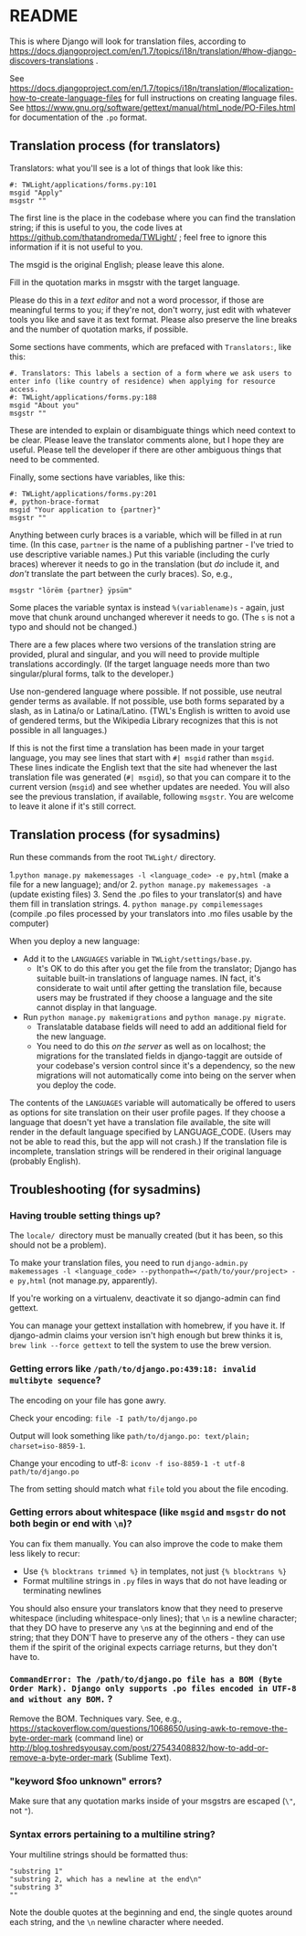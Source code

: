 # README
This is where Django will look for translation files, according to
https://docs.djangoproject.com/en/1.7/topics/i18n/translation/#how-django-discovers-translations .

See https://docs.djangoproject.com/en/1.7/topics/i18n/translation/#localization-how-to-create-language-files for full instructions on creating language files. See https://www.gnu.org/software/gettext/manual/html_node/PO-Files.html for documentation of the `.po` format.

## Translation process (for translators)

Translators: what you'll see is a lot of things that look like this:

```
#: TWLight/applications/forms.py:101
msgid "Apply"
msgstr ""
```

The first line is the place in the codebase where you can find the translation string; if this is useful to you, the code lives at https://github.com/thatandromeda/TWLight/ ; feel free to ignore this information if it is not useful to you.

The msgid is the original English; please leave this alone.

Fill in the quotation marks in msgstr with the target language.

Please do this in a *text editor* and not a word processor, if those are meaningful terms to you; if they're not, don't worry, just edit with whatever tools you like and save it as text format. Please also preserve the line breaks and the number of quotation marks, if possible.

Some sections have comments, which are prefaced with `Translators:`, like this:

```
#. Translators: This labels a section of a form where we ask users to enter info (like country of residence) when applying for resource access.
#: TWLight/applications/forms.py:188
msgid "About you"
msgstr ""
```

These are intended to explain or disambiguate things which need context to be clear. Please leave the translator comments alone, but I hope they are useful. Please tell the developer if there are other ambiguous things that need to be commented.

Finally, some sections have variables, like this:

```
#: TWLight/applications/forms.py:201
#, python-brace-format
msgid "Your application to {partner}"
msgstr ""
```

Anything between curly braces is a variable, which will be filled in at run time. (In this case, `partner` is the name of a publishing partner - I've tried to use descriptive variable names.) Put this variable (including the curly braces) wherever it needs to go in the translation (but *do* include it, and *don't* translate the part between the curly braces). So, e.g., 

`msgstr "lörëm {partner} ÿpsüm"`

Some places the variable syntax is instead `%(variablename)s` - again, just move that chunk around unchanged wherever it needs to go. (The `s` is not a typo and should not be changed.)

There are a few places where two versions of the translation string are provided, plural and singular, and you will need to provide multiple translations accordingly. (If the target language needs more than two singular/plural forms, talk to the developer.)

Use non-gendered language where possible. If not possible, use neutral gender terms as available. If not possible, use both forms separated by a slash, as in Latina/o or Latina/Latino. (TWL's English is written to avoid use of gendered terms, but the Wikipedia Library recognizes that this is not possible in all languages.) 

If this is not the first time a translation has been made in your target language, you may see lines that start with `#| msgid` rather than `msgid`. These lines indicate the English text that the site had whenever the last translation file was generated (`#| msgid`), so that you can compare it to the current version (`msgid`) and see whether updates are needed. You will also see the previous translation, if available, following `msgstr`. You are welcome to leave it alone if it's still correct.

## Translation process (for sysadmins)

Run these commands from the root `TWLight/` directory.

1.`python manage.py makemessages -l <language_code> -e py,html` (make a file for a new language); and/or
2. `python manage.py makemessages -a` (update existing files)
3. Send the .po files to your translator(s) and have them fill in translation strings.
4. `python manage.py compilemessages` (compile .po files processed by your translators into .mo files usable by the computer)

When you deploy a new language:
* Add it to the `LANGUAGES` variable in `TWLight/settings/base.py`.
    * It's OK to do this after you get the file from the translator; Django has suitable built-in translations of language names. IN fact, it's considerate to wait until after getting the translation file, because users may be frustrated if they choose a language and the site cannot display in that language.
* Run `python manage.py makemigrations` and `python manage.py migrate`.
    * Translatable database fields will need to add an additional field for the new language.
    * You need to do this *on the server* as well as on localhost; the migrations for the translated fields in django-taggit are outside of your codebase's version control since it's a dependency, so the new migrations will not automatically come into being on the server when you deploy the code.

The contents of the `LANGUAGES` variable will automatically be offered to users as options for site translation on their user profile pages. If they choose a language that doesn't yet have a translation file available, the site will render in the default language specified by LANGUAGE_CODE. (Users may not be able to read this, but the app will not crash.) If the translation file is incomplete, translation strings will be rendered in their original language (probably English).

## Troubleshooting (for sysadmins)
### Having trouble setting things up?

The `locale/ `directory must be manually created (but it has been, so this should not be a problem).

To make your translation files, you need to run `django-admin.py makemessages -l <language_code> --pythonpath=</path/to/your/project> -e py,html` (not manage.py, apparently).

If you're working on a virtualenv, deactivate it so django-admin can find gettext.

You can manage your gettext installation with homebrew, if you have it. If django-admin claims your version isn't high enough but brew thinks it is, `brew link --force gettext` to tell the system to use the brew version.

### Getting errors like `/path/to/django.po:439:18: invalid multibyte sequence`?

The encoding on your file has gone awry.

Check your encoding:
`file -I path/to/django.po`

Output will look something like `path/to/django.po: text/plain; charset=iso-8859-1`.

Change your encoding to utf-8: `iconv -f iso-8859-1 -t utf-8 path/to/django.po `

The from setting should match what `file` told you about the file encoding.

### Getting errors about whitespace (like `msgid` and `msgstr` do not both begin or end with `\n`)?

You can fix them manually. You can also improve the code to make them less likely to recur:
* Use `{% blocktrans trimmed %}` in templates, not just `{% blocktrans %}`
* Format multiline strings in `.py` files in ways that do not have leading or terminating newlines

You should also ensure your translators know that they need to preserve whitespace (including whitespace-only lines); that `\n` is a newline character; that they DO have to preserve any `\n`s at the beginning and end of the string; that they DON'T have to preserve any of the others - they can use them if the spirit of the original expects carriage returns, but they don't have to.

### `CommandError: The /path/to/django.po file has a BOM (Byte Order Mark). Django only supports .po files encoded in UTF-8 and without any BOM.` ?

Remove the BOM. Techniques vary. See, e.g., https://stackoverflow.com/questions/1068650/using-awk-to-remove-the-byte-order-mark (command line) or http://blog.toshredsyousay.com/post/27543408832/how-to-add-or-remove-a-byte-order-mark (Sublime Text).

### "keyword $foo unknown" errors?
Make sure that any quotation marks inside of your msgstrs are escaped (`\"`, not `"`).

### Syntax errors pertaining to a multiline string?

Your multiline strings should be formatted thus:

```""
"substring 1"
"substring 2, which has a newline at the end\n"
"substring 3"
""
```

Note the double quotes at the beginning and end, the single quotes around each string, and the `\n` newline character where needed.